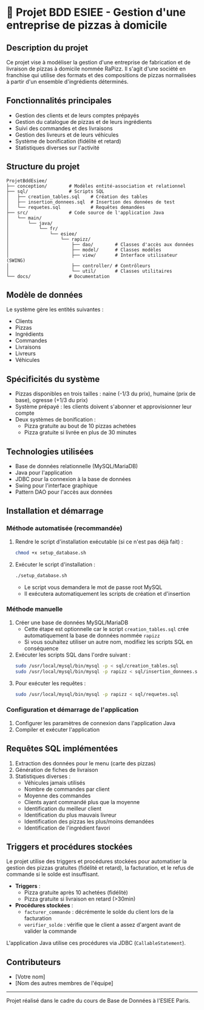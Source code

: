 # 🍕 Projet BDD ESIEE - Gestion d'une entreprise de pizzas à domicile

## Description du projet

Ce projet vise à modéliser la gestion d'une entreprise de fabrication et de livraison de pizzas à domicile nommée RaPizz. Il s'agit d'une société en franchise qui utilise des formats et des compositions de pizzas normalisées à partir d'un ensemble d'ingrédients déterminés.

## Fonctionnalités principales

- Gestion des clients et de leurs comptes prépayés
- Gestion du catalogue de pizzas et de leurs ingrédients
- Suivi des commandes et des livraisons
- Gestion des livreurs et de leurs véhicules
- Système de bonification (fidélité et retard)
- Statistiques diverses sur l'activité

## Structure du projet

```
ProjetBddEsiee/
├── conception/        # Modèles entité-association et relationnel
├── sql/               # Scripts SQL
│   ├── creation_tables.sql    # Création des tables
│   ├── insertion_donnees.sql  # Insertion des données de test
│   └── requetes.sql           # Requêtes demandées
├── src/               # Code source de l'application Java
│   └── main/
│       └── java/
│           └── fr/
│               └── esiee/
│                   └── rapizz/
│                       ├── dao/        # Classes d'accès aux données
│                       ├── model/      # Classes modèles
│                       ├── view/       # Interface utilisateur (SWING)
│                       ├── controller/ # Contrôleurs
│                       └── util/       # Classes utilitaires
└── docs/              # Documentation
```

## Modèle de données

Le système gère les entités suivantes :
- Clients
- Pizzas
- Ingrédients
- Commandes
- Livraisons
- Livreurs
- Véhicules

## Spécificités du système

- Pizzas disponibles en trois tailles : naine (-1/3 du prix), humaine (prix de base), ogresse (+1/3 du prix)
- Système prépayé : les clients doivent s'abonner et approvisionner leur compte
- Deux systèmes de bonification :
  - Pizza gratuite au bout de 10 pizzas achetées
  - Pizza gratuite si livrée en plus de 30 minutes

## Technologies utilisées

- Base de données relationnelle (MySQL/MariaDB)
- Java pour l'application
- JDBC pour la connexion à la base de données
- Swing pour l'interface graphique
- Pattern DAO pour l'accès aux données

## Installation et démarrage

### Méthode automatisée (recommandée)
1. Rendre le script d'installation exécutable (si ce n'est pas déjà fait) :
   ```bash
   chmod +x setup_database.sh
   ```
2. Exécuter le script d'installation :
   ```bash
   ./setup_database.sh
   ```
   - Le script vous demandera le mot de passe root MySQL
   - Il exécutera automatiquement les scripts de création et d'insertion

### Méthode manuelle
1. Créer une base de données MySQL/MariaDB
   - Cette étape est optionnelle car le script `creation_tables.sql` crée automatiquement la base de données nommée `rapizz`
   - Si vous souhaitez utiliser un autre nom, modifiez les scripts SQL en conséquence
2. Exécuter les scripts SQL dans l'ordre suivant :
   ```bash
   sudo /usr/local/mysql/bin/mysql -p < sql/creation_tables.sql
   sudo /usr/local/mysql/bin/mysql -p rapizz < sql/insertion_donnees.sql
   ```
3. Pour exécuter les requêtes :
   ```bash
   sudo /usr/local/mysql/bin/mysql -p rapizz < sql/requetes.sql
   ```

### Configuration et démarrage de l'application
1. Configurer les paramètres de connexion dans l'application Java
2. Compiler et exécuter l'application

## Requêtes SQL implémentées

1. Extraction des données pour le menu (carte des pizzas)
2. Génération de fiches de livraison
3. Statistiques diverses :
   - Véhicules jamais utilisés
   - Nombre de commandes par client
   - Moyenne des commandes
   - Clients ayant commandé plus que la moyenne
   - Identification du meilleur client
   - Identification du plus mauvais livreur
   - Identification des pizzas les plus/moins demandées
   - Identification de l'ingrédient favori

## Triggers et procédures stockées

Le projet utilise des triggers et procédures stockées pour automatiser la gestion des pizzas gratuites (fidélité et retard), la facturation, et le refus de commande si le solde est insuffisant.

- **Triggers** :
  - Pizza gratuite après 10 achetées (fidélité)
  - Pizza gratuite si livraison en retard (>30min)
- **Procédures stockées** :
  - `facturer_commande` : décrémente le solde du client lors de la facturation
  - `verifier_solde` : vérifie que le client a assez d'argent avant de valider la commande

L'application Java utilise ces procédures via JDBC (`CallableStatement`).

## Contributeurs

- [Votre nom]
- [Nom des autres membres de l'équipe]

---

Projet réalisé dans le cadre du cours de Base de Données à l'ESIEE Paris.